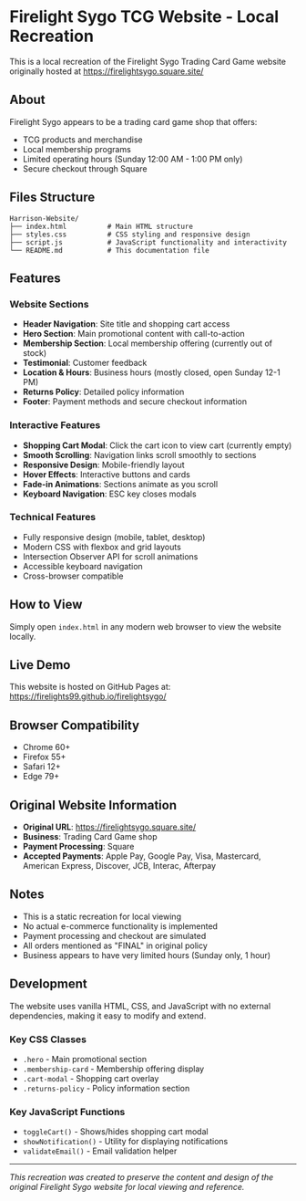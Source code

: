 # Firelight Sygo TCG Website - Local Recreation

This is a local recreation of the Firelight Sygo Trading Card Game website originally hosted at https://firelightsygo.square.site/

## About

Firelight Sygo appears to be a trading card game shop that offers:
- TCG products and merchandise
- Local membership programs
- Limited operating hours (Sunday 12:00 AM - 1:00 PM only)
- Secure checkout through Square

## Files Structure

```
Harrison-Website/
├── index.html          # Main HTML structure
├── styles.css          # CSS styling and responsive design
├── script.js           # JavaScript functionality and interactivity
└── README.md           # This documentation file
```

## Features

### Website Sections
- **Header Navigation**: Site title and shopping cart access
- **Hero Section**: Main promotional content with call-to-action
- **Membership Section**: Local membership offering (currently out of stock)
- **Testimonial**: Customer feedback
- **Location & Hours**: Business hours (mostly closed, open Sunday 12-1 PM)
- **Returns Policy**: Detailed policy information
- **Footer**: Payment methods and secure checkout information

### Interactive Features
- **Shopping Cart Modal**: Click the cart icon to view cart (currently empty)
- **Smooth Scrolling**: Navigation links scroll smoothly to sections
- **Responsive Design**: Mobile-friendly layout
- **Hover Effects**: Interactive buttons and cards
- **Fade-in Animations**: Sections animate as you scroll
- **Keyboard Navigation**: ESC key closes modals

### Technical Features
- Fully responsive design (mobile, tablet, desktop)
- Modern CSS with flexbox and grid layouts
- Intersection Observer API for scroll animations
- Accessible keyboard navigation
- Cross-browser compatible

## How to View

Simply open `index.html` in any modern web browser to view the website locally.

## Live Demo

This website is hosted on GitHub Pages at: https://firelights99.github.io/firelightsygo/

## Browser Compatibility

- Chrome 60+
- Firefox 55+
- Safari 12+
- Edge 79+

## Original Website Information

- **Original URL**: https://firelightsygo.square.site/
- **Business**: Trading Card Game shop
- **Payment Processing**: Square
- **Accepted Payments**: Apple Pay, Google Pay, Visa, Mastercard, American Express, Discover, JCB, Interac, Afterpay

## Notes

- This is a static recreation for local viewing
- No actual e-commerce functionality is implemented
- Payment processing and checkout are simulated
- All orders mentioned as "FINAL" in original policy
- Business appears to have very limited hours (Sunday only, 1 hour)

## Development

The website uses vanilla HTML, CSS, and JavaScript with no external dependencies, making it easy to modify and extend.

### Key CSS Classes
- `.hero` - Main promotional section
- `.membership-card` - Membership offering display
- `.cart-modal` - Shopping cart overlay
- `.returns-policy` - Policy information section

### Key JavaScript Functions
- `toggleCart()` - Shows/hides shopping cart modal
- `showNotification()` - Utility for displaying notifications
- `validateEmail()` - Email validation helper

---

*This recreation was created to preserve the content and design of the original Firelight Sygo website for local viewing and reference.*
